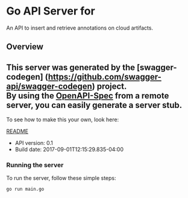 # Go API Server for 

An API to insert and retrieve annotations on cloud artifacts.

## Overview
This server was generated by the [swagger-codegen]
(https://github.com/swagger-api/swagger-codegen) project.  
By using the [OpenAPI-Spec](https://github.com/OAI/OpenAPI-Specification) from a remote server, you can easily generate a server stub.  
-

To see how to make this your own, look here:

[README](https://github.com/swagger-api/swagger-codegen/blob/master/README.md)

- API version: 0.1
- Build date: 2017-09-01T12:15:29.835-04:00


### Running the server
To run the server, follow these simple steps:

```
go run main.go
```

